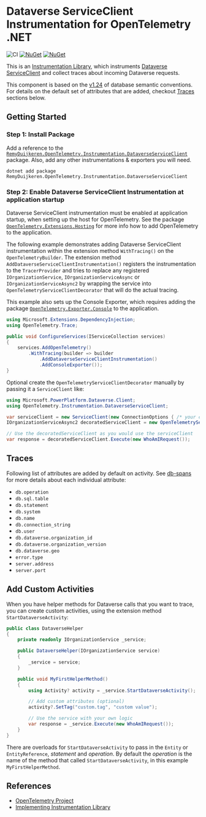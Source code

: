 # Dataverse ServiceClient Instrumentation for OpenTelemetry .NET

![CI](https://github.com/RemyDuijkeren/OpenTelemetry.Instrumentation.DataverseServiceClient/workflows/CI/badge.svg)
[![NuGet](https://img.shields.io/nuget/v/RemyDuijkeren.OpenTelemetry.Instrumentation.DataverseServiceClient.svg)](https://www.nuget.org/packages/RemyDuijkeren.OpenTelemetry.Instrumentation.DataverseServiceClient)
[![NuGet](https://img.shields.io/nuget/dt/RemyDuijkeren.OpenTelemetry.Instrumentation.DataverseServiceClient.svg)](https://www.nuget.org/packages/RemyDuijkeren.OpenTelemetry.Instrumentation.DataverseServiceClient)

This is an [Instrumentation Library](https://github.com/open-telemetry/opentelemetry-specification/blob/main/specification/glossary.md#instrumentation-library),
which instruments [Dataverse ServiceClient](https://github.com/microsoft/PowerPlatform-DataverseServiceClient) and
collect traces about incoming Dataverse requests.

This component is based on the [v1.24](https://github.com/open-telemetry/semantic-conventions/tree/v1.24.0/docs/database)
of database semantic conventions. For details on the default set of attributes that
are added, checkout [Traces](#traces) sections below.

## Getting Started

### Step 1: Install Package

Add a reference to
the [`RemyDuijkeren.OpenTelemetry.Instrumentation.DataverseServiceClient`](https://www.nuget.org/packages/RemyDuijkeren.OpenTelemetry.Instrumentation.DataverseServiceClient)
package. Also, add any other instrumentations & exporters you will need.

```shell
dotnet add package RemyDuijkeren.OpenTelemetry.Instrumentation.DataverseServiceClient
```

### Step 2: Enable Dataverse ServiceClient Instrumentation at application startup

Dataverse ServiceClient instrumentation must be enabled at application startup, when setting up the host for
OpenTelemetry. See the
package [`OpenTelemetry.Extensions.Hosting`](https://github.com/open-telemetry/opentelemetry-dotnet/blob/main/src/OpenTelemetry.Extensions.Hosting/README.md)
for more info how to add OpenTelemetry to the
application.

The following example demonstrates adding Dataverse ServiceClient instrumentation within the extension method
`WithTracing()` on the `OpenTelemetryBuilder`. The extension method `AddDataverseServiceClientInstrumentation()`
registers the instrumentation to the `TracerProvider` and tries to replace any registered `IOrganizationService`,
`IOrganizationServiceAsync` or `IOrganizationServiceAsync2` by wrapping the service into
`OpenTelemetryServiceClientDecorator` that will do the actual tracing.

This example also sets up the Console Exporter, which requires adding the
package [`OpenTelemetry.Exporter.Console`](https://github.com/open-telemetry/opentelemetry-dotnet/tree/main/src/OpenTelemetry.Exporter.Console)
to the application.

```csharp
using Microsoft.Extensions.DependencyInjection;
using OpenTelemetry.Trace;

public void ConfigureServices(IServiceCollection services)
{
    services.AddOpenTelemetry()
        .WithTracing(builder => builder
            .AddDataverseServiceClientInstrumentation()
            .AddConsoleExporter());
}
```

Optional create the `OpenTelemetryServiceClientDecorator` manually by passing it a `ServiceClient` like:

```csharp
using Microsoft.PowerPlatform.Dataverse.Client;
using OpenTelemetry.Instrumentation.DataverseServiceClient;

var serviceClient = new ServiceClient(new ConnectionOptions { /* your config */ } );
IOrganizationServiceAsync2 decoratedServiceClient = new OpenTelemetryServiceClientDecorator(serviceClient);

// Use the decoratedServiceClient as you would use the serviceClient
var response = decoratedServiceClient.Execute(new WhoAmIRequest());
```

## Traces

Following list of attributes are added by default on activity.
See [db-spans](https://github.com/open-telemetry/semantic-conventions/blob/v1.23.0/docs/database/database-spans.md)
for more details about each individual attribute:

* `db.operation`
* `db.sql.table`
* `db.statement`
* `db.system`
* `db.name`
* `db.connection_string`
* `db.user`
* `db.dataverse.organization_id`
* `db.dataverse.organization_version`
* `db.dataverse.geo`
* `error.type`
* `server.address`
* `server.port`

## Add Custom Activities

When you have helper methods for Dataverse calls that you want to trace, you can create custom activities, using the
extension method `StartDataverseActivity`:

```csharp
public class DataverseHelper
{
    private readonly IOrganizationService _service;

    public DataverseHelper(IOrganizationService service)
    {
        _service = service;
    }

    public void MyFirstHelperMethod()
    {
        using Activity? activity = _service.StartDataverseActivity();

        // Add custom attributes (optional)
        activity?.SetTag("custom.tag", "custom value");

        // Use the service with your own logic
        var response = _service.Execute(new WhoAmIRequest());
    }
}
```

There are overloads for `StartDataverseActivity` to pass in the `Entity` or `EntityReference`, _statement_ and
_operation_. By default the _operation_ is the name of the method that called `StartDataverseActivity`, in this example
`MyFirstHelperMethod`.

## References

* [OpenTelemetry Project](https://opentelemetry.io/)
* [Implementing Instrumentation Library](https://github.com/open-telemetry/opentelemetry-dotnet/blob/main/docs/trace/extending-the-sdk/README.md#instrumentation-library)
